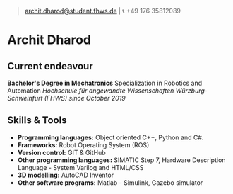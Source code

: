 > [archit.dharod@student.fhws.de](mailto:archit.dharod@student.fhws.de) |  :telephone_receiver: +49 176 35812089
# Archit Dharod

## Current endeavour
**Bachelor's Degree in Mechatronics** 
Specialization in Robotics and Automation
*Hochschule für angewandte Wissenschaften Würzburg-Schweinfurt (FHWS)*
*since October 2019*

## Skills & Tools ## 
- **Programming languages:** Object oriented C++, Python and C#. 
-  **Frameworks:** Robot Operating System (ROS)
-  **Version control:** GIT & GitHub
- **Other programming languages:** SIMATIC Step 7, Hardware Description Language - System Varilog and HTML/CSS 
- **3D modelling:** AutoCAD Inventor
- **Other software programs:** Matlab - Simulink, Gazebo simulator
